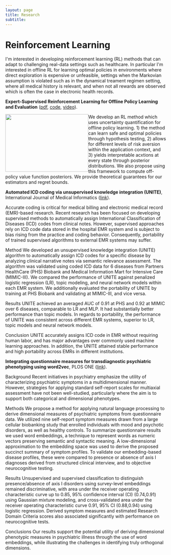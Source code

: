 ```yaml
---
layout: page
title: Research
subtitle: 
---
```


# Reinforcement Learning

I'm interested in developing reinforcement learning (RL) methods that can adapt to challenging real-data settings such as healthcare. In particular I'm interested in offline RL for learning optimal policies in environments where direct exploration is expensive or unfeasible, settings when the Markovian assumption is violated such as in the dynamical treament regimen setting, where all medical history is relevant, and when not all rewards are observed which is often the case in electronic health records.

**Expert-Supervised Reinforcement Learning for Offline Policy Learning and Evaluation** ([pdf](https://arxiv.org/abs/2006.13189), [code](https://github.com/asonabend/ESRL), [video](https://www.youtube.com/watch?v=2f9h1kjfdCM&t=15s)).

<div style="clear: both;">
  <div style="float: left; margin-left 1em;">
    <img src="https://asonabend.github.io/ESRL.png" width="260" height="180" alt="">
  </div>
  <div>
    <p>We develop an RL method which uses uncertainty quantification for offline policy learning. 1) the method can learn safe and optimal policies through hypothesis testing, 2) allows for different levels of risk aversion within the application context, and 3) yields interpretable acxtions at every state through posterior distributions. We also propose using this framework to compute off-policy value function posteriors. We provide theoretical guarantees for our estimators and regret bounds.
</p>
  </div>
</div>




**Automated ICD coding via unsupervised knowledge integration (UNITE)**, International Journal of Medical Informatics ([link](https://www.sciencedirect.com/science/article/abs/pii/S1386505619313024)).


Accurate coding is critical for medical billing and electronic medical record (EMR)-based research. Recent research has been focused on developing supervised methods to automatically assign International Classification of Diseases (ICD) codes from clinical notes. However, supervised approaches rely on ICD code data stored in the hospital EMR system and is subject to bias rising from the practice and coding behavior. Consequently, portability of trained supervised algorithms to external EMR systems may suffer.

Method
We developed an unsupervised knowledge integration (UNITE) algorithm to automatically assign ICD codes for a specific disease by analyzing clinical narrative notes via semantic relevance assessment. The algorithm was validated using coded ICD data for 6 diseases from Partners HealthCare (PHS) Biobank and Medical Information Mart for Intensive Care (MIMIC-III). We compared the performance of UNITE against penalized logistic regression (LR), topic modeling, and neural network models within each EMR system. We additionally evaluated the portability of UNITE by training at PHS Biobank and validating at MIMIC-III, and vice versa.

Results
UNITE achieved an averaged AUC of 0.91 at PHS and 0.92 at MIMIC over 6 diseases, comparable to LR and MLP. It had substantially better performance than topic models. In regards to portability, the performance of UNITE was consistent across different EMR systems, superior to LR, topic models and neural network models.

Conclusion
UNITE accurately assigns ICD code in EMR without requiring human labor, and has major advantages over commonly used machine learning approaches. In addition, the UNITE attained stable performance and high portability across EMRs in different institutions.


 **Integrating questionnaire measures for transdiagnostic psychiatric phenotyping using word2vec**, PLOS ONE ([link](https://journals.plos.org/plosone/article?id=10.1371/journal.pone.0230663)).
 
 
 Background
Recent initiatives in psychiatry emphasize the utility of characterizing psychiatric symptoms in a multidimensional manner. However, strategies for applying standard self-report scales for multiaxial assessment have not been well-studied, particularly where the aim is to support both categorical and dimensional phenotypes.

Methods
We propose a method for applying natural language processing to derive dimensional measures of psychiatric symptoms from questionnaire data. We utilized nine self-report symptom measures drawn from a large cellular biobanking study that enrolled individuals with mood and psychotic disorders, as well as healthy controls. To summarize questionnaire results we used word embeddings, a technique to represent words as numeric vectors preserving semantic and syntactic meaning. A low-dimensional approximation to the embedding space was used to derive the proposed succinct summary of symptom profiles. To validate our embedding-based disease profiles, these were compared to presence or absence of axis I diagnoses derived from structured clinical interview, and to objective neurocognitive testing.

Results
Unsupervised and supervised classification to distinguish presence/absence of axis I disorders using survey-level embeddings remained discriminative, with area under the receiver operating characteristic curve up to 0.85, 95% confidence interval (CI) (0.74,0.91) using Gaussian mixture modeling, and cross-validated area under the receiver operating characteristic curve 0.91, 95% CI (0.88,0.94) using logistic regression. Derived symptom measures and estimated Research Domain Criteria scores also associated significantly with performance on neurocognitive tests.

Conclusions
Our results support the potential utility of deriving dimensional phenotypic measures in psychiatric illness through the use of word embeddings, while illustrating the challenges in identifying truly orthogonal dimensions.
